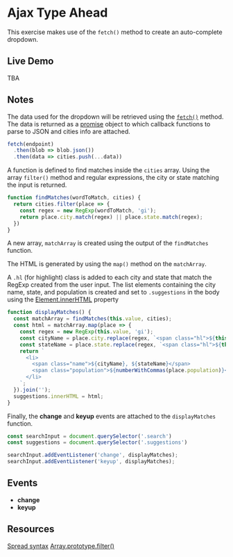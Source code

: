 # Ajax Type Ahead

This exercise makes use of the `fetch()` method to create an auto-complete dropdown.

## Live Demo

TBA

## Notes

The data used for the dropdown will be retrieved using the [`fetch()`](https://developer.mozilla.org/en-US/docs/Web/API/Fetch_API) method.  The data is returned as a [promise](https://developer.mozilla.org/en-US/docs/Web/JavaScript/Guide/Using_promises) object to which callback functions to parse to JSON and cities info are attached.

```JavaScript
fetch(endpoint)
  .then(blob => blob.json())
  .then(data => cities.push(...data))
```

A function is defined to find matches inside the `cities` array.  Using the array `filter()` method and regular expressions, the city or state matching the input is returned.

```JavaScript
function findMatches(wordToMatch, cities) {
  return cities.filter(place => {
    const regex = new RegExp(wordToMatch, 'gi');
    return place.city.match(regex) || place.state.match(regex);
  })
}
```

A new array, `matchArray` is created using the output of the `findMatches` function.


The HTML is generated by using the `map()` method on the `matchArray`.

A `.hl` (for highlight) class is added to each city and state that match the RegExp created from the user input.  The list elements containing the city name, state, and population is created and set to `.suggestions` in the body using the [Element.innerHTML](https://developer.mozilla.org/en-US/docs/Web/API/Element/innerHTML) property

```JavaScript
function displayMatches() {
  const matchArray = findMatches(this.value, cities);
  const html = matchArray.map(place => {
    const regex = new RegExp(this.value, 'gi');
    const cityName = place.city.replace(regex, `<span class="hl">${this.value}</span>`);
    const stateName = place.state.replace(regex, `<span class="hl">${this.value}</span>`);
    return `
      <li>
        <span class="name">${cityName}, ${stateName}</span>
        <span class="population">${numberWithCommas(place.population)}</span>
      </li>
    `;
  }).join('');
  suggestions.innerHTML = html;
}
```

Finally, the **change** and **keyup** events are attached to the `displayMatches` function.

```JavaScript
const searchInput = document.querySelector('.search')
const suggestions = document.querySelector('.suggestions')

searchInput.addEventListener('change', displayMatches);
searchInput.addEventListener('keyup', displayMatches);
```

## Events

- **change**
- **keyup**


## Resources

[Spread syntax](https://developer.mozilla.org/en-US/docs/Web/JavaScript/Reference/Operators/Spread_syntax)
[Array.prototype.filter()](https://developer.mozilla.org/en-US/docs/Web/JavaScript/Reference/Global_Objects/Array/filter)


